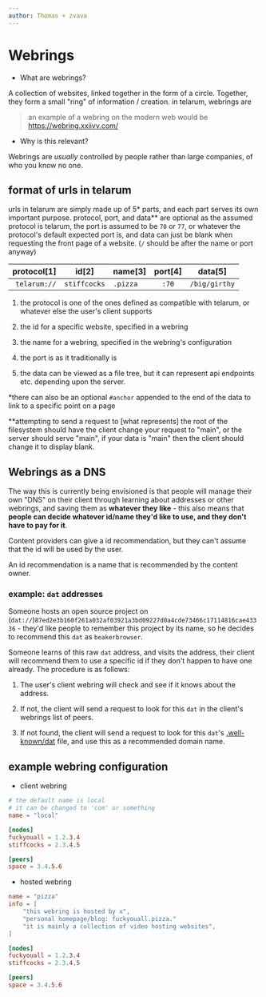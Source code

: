 ```yaml
---
author: Thomas + zvava
---
```


# Webrings

- What are webrings?

A collection of websites, linked together in the form of a circle. Together, they form a small "ring" of information / creation. in telarum, webrings are

> an example of a webring on the modern web would be https://webring.xxiivv.com/

- Why is this relevant?

Webrings are _usually_ controlled by people rather than large companies, of who you know no one.

## format of urls in telarum

urls in telarum are simply made up of 5* parts, and each part serves its own important purpose. protocol, port, and data** are optional as the assumed protocol is telarum, the port is assumed to be `70` or `77`, or whatever the protocol's default expected port is, and data can just be blank when requesting the front page of a website. (`/` should be after the name or port anyway)

| protocol[1] | id[2] | name[3] | port[4] | data[5] |
| -: | - | - | :-: | - |
|`telarum://` | `stiffcocks` | `.pizza` | `:70` | `/big/girthy` |

1. the protocol is one of the ones defined as compatible with telarum, or whatever else the user's client supports

2. the id for a specific website, specified in a webring

3. the name for a webring, specified in the webring's configuration

4. the port is as it traditionally is

5. the data can be viewed as a file tree, but it can represent api endpoints etc. depending upon the server.

*there can also be an optional `#anchor` appended to the end of the data to link to a specific point on a page

**attempting to send a request to [what represents] the root of the filesystem should have the client change your request to "main", or the server should serve "main", if your data is "main" then the client should change it to display blank.

## Webrings as a DNS

The way this is currently being envisioned is that people will manage their own "DNS" on their client through learning about addresses or other webrings, and saving them as **whatever they like** - this also means that **people can decide whatever id/name they'd like to use, and they don't have to pay for it**.

Content providers can give a id recommendation, but they can't assume that the id will be used by the user.

An id recommendation is a name that is recommended by the content owner.

### example: `dat` addresses

Someone hosts an open source project on (`dat://`)`87ed2e3b160f261a032af03921a3bd09227d0a4cde73466c17114816cae43336` - they'd like people to remember this project by its name, so he decides to recommend this `dat` as `beakerbrowser`.

Someone learns of this raw `dat` address, and visits the address, their client will recommend them to use a specific id if they don't happen to have one already. The procedure is as follows:

1. The user's client webring will check and see if it knows about the address.

4. If not, the client will send a request to look for this `dat` in the client's webrings list of peers.

3. If not found, the client will send a request to look for this `dat`'s [.well-known/dat](https://beakerbrowser.com/docs/guides/use-a-domain-name-with-dat#well-knowndat) file, and use this as a recommended domain name.

## example webring configuration
- client webring
```toml
# the default name is local
# it can be changed to 'com' or something
name = "local"

[nodes]
fuckyouall = 1.2.3.4
stiffcocks = 2.3.4.5

[peers]
space = 3.4.5.6
```

- hosted webring
```toml
name = "pizza"
info = [
	"this webring is hosted by x",
	"personal homepage/blog: fuckyouall.pizza."
	"it is mainly a collection of video hosting websites",
]

[nodes]
fuckyouall = 1.2.3.4
stiffcocks = 2.3.4.5

[peers]
space = 3.4.5.6
```
